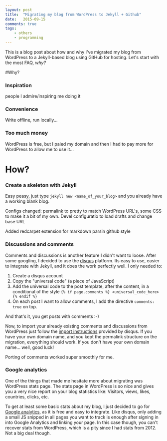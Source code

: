 ```yaml
---
layout: post
title:  "Migrating my blog from WordPress to Jekyll + Github"
date:   2015-09-15
comments: true
tags:
    - others
    - programming
---
```


This is a blog post about how and why I've migrated my blog from WordPress to a
Jekyll-based blog using GitHub for hosting. Let's start with the most FAQ, _why?_

#Why?

### Inspiration
people I admire/inspiring me doing it

### Convenience
Write offline, run locally...

### Too much money
WordPress is free, but I paied my domain and then I had to pay more for WordPress
to allow me to use it...

# How?

### Create a skeleton with Jekyll
Easy peasy, just type `jekyll new <name_of_your_blog>` and you already have a working
blank blog.

Configs changed: permalink to pretty to match WordPress URL's, some CSS to make it
a bit of my own. Devel configuratio to load drafts and change base URL

Added redcarpet extension for markdown parsin github style

### Discussions and comments

Comments and discussions is another feature I didn't want to loose. After some googling,
I decided to use the [disqus][disqus] platform. Its easy to use, easier to integrate
with Jekyll, and it does the work perfectly well. I only needed to:

1. Create a disqus account
2. Copy the "universal code" (a piece of JavaScript)
3. Add the universal code to the post template, after the content, in a conditional
of the style `{% if page.comments %} <universal_code_here> {% endif %}`
4. On each post I want to allow comments, I add the directive `comments: true` on top.

And that's it, you get posts with comments :-)

Now, to import your already existing comments and discussions from WordPress just
follow the [import instructions][import_instructions] provided by disqus. If you
have your own domain name, and you kept the permalink structure on the migration,
everything should work. If you don't have your own domain name... well, good luck!

Porting of comments worked super smoothly for me. 

### Google analytics
One of the things that made me hesitate more about migrating was WordPress stats
page. The stats page in WordPress is so nice and gives you a very nice report on
your blog statistics like: Visitors, views, likes, countries, clicks, etc.

To get at least some basic stats about my blog, I just decided to go for [Google analytics][google_analytics],
as it is free and easy to integrate. Like disqus, only adding a small
JS snipped in all pages you want to track is enough after signing in into Google
Analytics and linking your page. In this case though, you can't recover stats from
WordPress, which is a pity since I had stats from 2012. Not a big deal though.

[disqus]: https://disqus.com/
[import_instructions]: https://help.disqus.com/customer/portal/articles/466255-importing-comments-from-wordpress
[google_analytics]: http://www.google.com/analytics/
